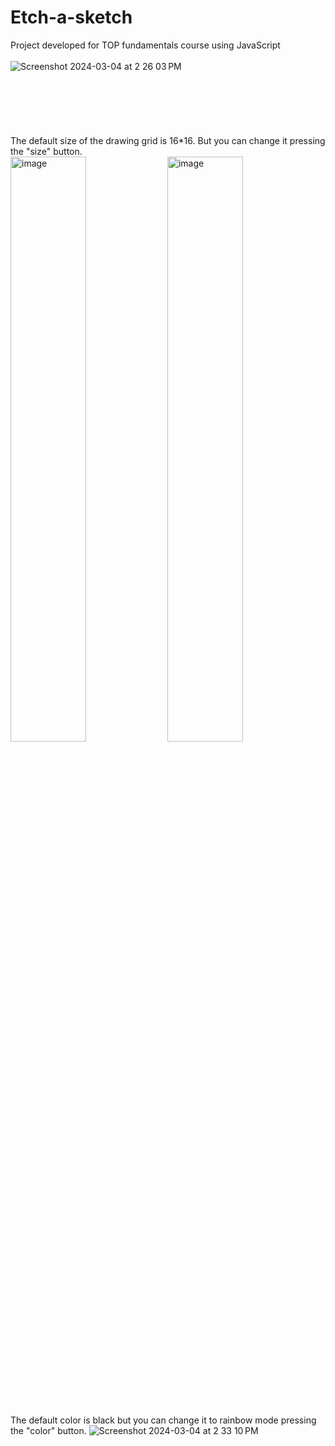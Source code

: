 # Etch-a-sketch
Project developed for TOP fundamentals course using JavaScript
<br>
<br>
![Screenshot 2024-03-04 at 2 26 03 PM](https://github.com/luluvillegas/etch-a-sketch/assets/28613689/8116bd5c-bd15-466a-a65d-83449a4bfd9f)
<br>
<br>
<br>
<br>
<br>
<br>
<br>
The default size of the drawing grid is 16*16. But you can change it pressing the "size" button.
<br>
<img src="https://github.com/luluvillegas/etch-a-sketch/assets/28613689/449bccc2-3d0f-4768-8337-9ae7b9324acf" alt="image" width="49%" height="auto">
<img src="https://github.com/luluvillegas/etch-a-sketch/assets/28613689/e2615af6-3f6c-4a62-b13d-d4f60a32b9d4" alt="image" width="49%" height="auto">
<br>
<br>
<br>
<br>
<br>
<br>
<br>
The default color is black but you can change it to rainbow mode pressing the "color" button.
![Screenshot 2024-03-04 at 2 33 10 PM](https://github.com/luluvillegas/etch-a-sketch/assets/28613689/02250a81-792b-492a-872e-7aa0f2c7e1e1)
